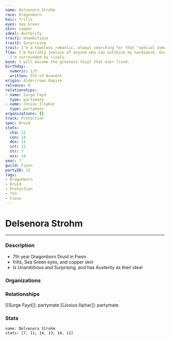 ```yaml
---
name: Delsenora Strohm
race: Dragonborn
hair: frills
eyes: Sea Green
skin: copper
ideal: Austerity
trait1: Unambitious
trait2: Surprising
trait: I'm a hopeless romantic, always searching for that "special someone."
flaw: I'm horribly jealous of anyone who can outshine my handiwork. Everywhere I go,
  I'm surrounded by rivals.
bond: I will become the greatest thief that ever lived.
birthday:
  numeric: 1/5
  written: 5th of Avanent
origin: Aldercrown Empire
relvance: 0
relationships:
- name: Surge Fayd
  type: partymate
- name: Josius Iliphar
  type: partymate
organizations: []
track: Protection
spec: Druid
stats:
  cha: 11
  con: 14
  dex: 11
  int: 13
  str: 7
  wis: 14
year: 7
guild: Fiesn
partyID: 15
tags:
- Dragonborn
- Druid
- Protection
- 7th
- Fiesn
---
```

# Delsenora Strohm
---
### Description
- 7th year Dragonborn Druid in Fiesn
- frills, Sea Green eyes, and copper skin
- Is Unambitious and Surprising, and has Austerity as their ideal

### Organizations
### Relationships
[[Surge Fayd]]: partymate
[[Josius Iliphar]]: partymate
### Stats
```statblock
name: Delsenora Strohm
stats: [7, 11, 14, 13, 14, 11]
```